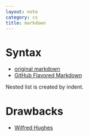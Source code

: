 ```yaml
---
layout: note
category: cs
title: markdown
---
```


Syntax
======
- [original markdown](http://daringfireball.net/projects/markdown/syntax)
- [GitHub Flavored Markdown](https://help.github.com/articles/github-flavored-markdown)

Nested list is created by indent.

Drawbacks
=========

- [Wilfred Hughes](http://www.wilfred.me.uk/blog/2012/07/30/why-markdown-is-not-my-favourite-language/)

